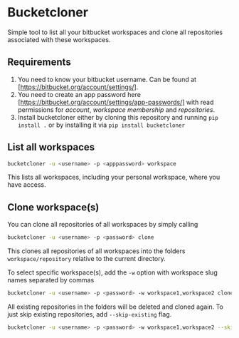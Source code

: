 # Bucketcloner
Simple tool to list all your bitbucket workspaces and clone all repositories associated with these workspaces.

## Requirements
1. You need to know your bitbucket username. Can be found at [https://bitbucket.org/account/settings/].
2. You need to create an app password here [https://bitbucket.org/account/settings/app-passwords/] with read permissions for *account*, *workspace membership* and *repositories*.
3. Install bucketcloner either by cloning this repository and running `pip install .` or by installing it via `pip install bucketcloner`

## List all workspaces
```bash
bucketcloner -u <username> -p <apppassword> workspace
```
This lists all workspaces, including your personal workspace, where you have access.

## Clone workspace(s)
You can clone all repositories of all workspaces by simply calling
```bash
bucketcloner -u <username> -p <password> clone
```
This clones all repositories of all workspaces into the folders `workspace/repository` relative to the current directory.

To select specific workspace(s), add the `-w` option with workspace slug names separated by commas
```bash
bucketcloner -u <username> -p <password> -w workspace1,workspace2 clone
```

All existing repositories in the folders will be deleted and cloned again. To just skip existing repositories, add `--skip-existing` flag.
```bash
bucketcloner -u <username> -p <password> -w workspace1,workspace2 --skip-existing clone
```